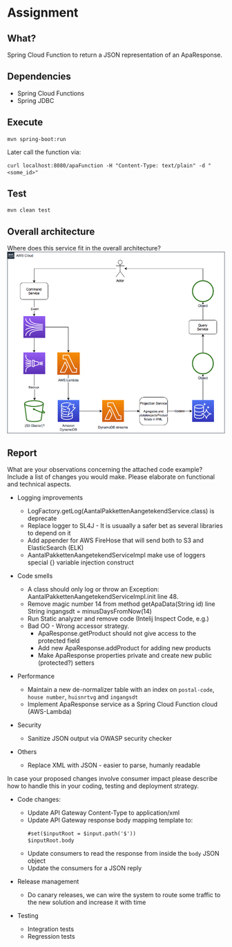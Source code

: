# Assignment
## What?
Spring Cloud Function to return a JSON representation of an ApaResponse.

## Dependencies
- Spring Cloud Functions
- Spring JDBC

## Execute
```
mvn spring-boot:run
```
Later call the function via:
```
curl localhost:8080/apaFunction -H "Content-Type: text/plain" -d "<some_id>"
```

## Test
```
mvn clean test
```

## Overall architecture
Where does this service fit in the overall architecture?
![pnlassigment.png](pnlassigment.png)


## Report
What are your observations concerning the attached code example? Include a list of changes you would make. Please elaborate on functional and technical aspects.

- Logging improvements
    - LogFactory.getLog(AantalPakkettenAangetekendService.class) is deprecate
    - Replace logger to SL4J - It is usuaally a safer bet as several libraries to depend on it
    - Add appender for AWS FireHose that will send both to S3 and ElasticSearch (ELK)
    - AantalPakkettenAangetekendServiceImpl make use of loggers special {} variable injection construct

- Code smells
    - A class should only log or throw an Exception: AantalPakkettenAangetekendServiceImpl.init line 48.
    - Remove magic number 14 from method getApaData(String id) line String ingangsdt = minusDaysFromNow(14)
    - Run Static analyzer and remove code (Intelij Inspect Code, e.g.)
    - Bad OO - Wrong accessor strategy.
      - ApaResponse.getProduct should not give access to the protected field
      - Add new ApaResponse.addProduct for adding new products
      - Make ApaResponse properties private and create new public (protected?) setters

- Performance
    - Maintain a new de-normalizer table with an index on `postal-code`, `house number`, `huisnrtvg` and `ingangsdt`
    - Implement ApaResponse service as a Spring Cloud Function cloud (AWS-Lambda) 
      
- Security
    - Sanitize JSON output via OWASP security checker
      
- Others
    - Replace XML with JSON - easier to parse, humanly readable

In case your proposed changes involve consumer impact please describe how to handle this in your coding, testing and deployment strategy.

- Code changes: 
  - Update API Gateway Content-Type to application/xml
  - Update API Gateway response body mapping template to:
    ```
    #set($inputRoot = $input.path('$'))
    $inputRoot.body
    ```
  - Update consumers to read the response from inside the `body` JSON object
  - Update the consumers for a JSON reply
  
- Release management
  - Do canary releases, we can wire the system to route some traffic to the new solution and increase it with time
  
- Testing
  - Integration tests
  - Regression tests



